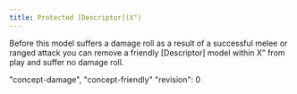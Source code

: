 ```yaml
---
title: Protected [Descriptor](X")
---
```

Before this model suffers a damage roll as a result of a successful melee or ranged attack you can remove a friendly [Descriptor] model within X” from play and suffer no damage roll.

"concept-damage", "concept-friendly"
"revision": 0